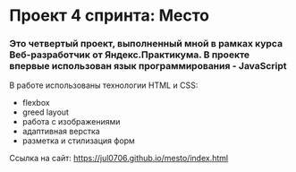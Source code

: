 # Проект 4 спринта: Место

### Это четвертый проект, выполненный мной в рамках курса Веб-разработчик от Яндекс.Практикума. В проекте впервые использован язык программирования - JavaScript

В работе использованы технологии HTML и CSS:
 * flexbox
 * greed layout
 * работа с изображениями
 * адаптивная верстка
 * разметка и стилизация форм

 Ссылка на сайт: https://jul0706.github.io/mesto/index.html
